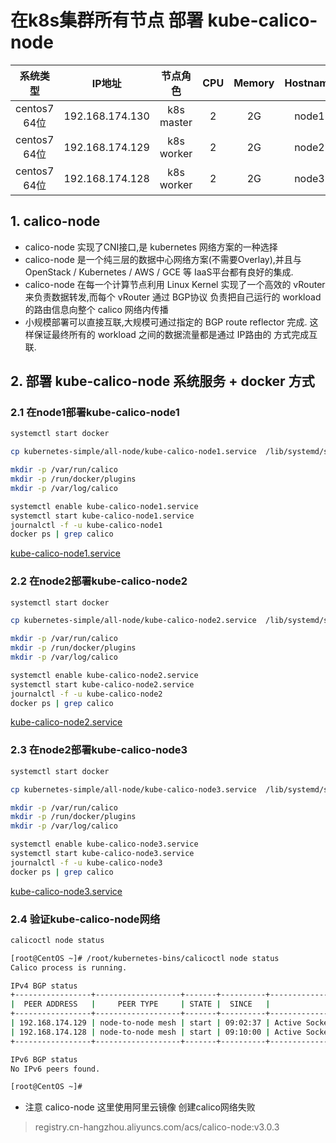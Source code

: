 # 在k8s集群所有节点 部署 kube-calico-node

| 系统类型 | IP地址 | 节点角色 | CPU | Memory | Hostname |
| :------: | :--------: | :-------: | :-----: | :---------: | :-----: |
| centos7 64位 | 192.168.174.130 | k8s master |   2    | 2G | node1 |
| centos7 64位 | 192.168.174.129 | k8s worker |   2    | 2G | node2 |
| centos7 64位 | 192.168.174.128 | k8s worker |   2    | 2G | node3 |

## 1. calico-node
- calico-node 实现了CNI接口,是 kubernetes 网络方案的一种选择
- calico-node 是一个纯三层的数据中心网络方案(不需要Overlay),并且与 OpenStack / Kubernetes / AWS / GCE 等 IaaS平台都有良好的集成. 
- calico-node 在每一个计算节点利用 Linux Kernel 实现了一个高效的 vRouter 来负责数据转发,而每个 vRouter 通过 BGP协议 负责把自己运行的 workload 的路由信息向整个 calico 网络内传播
- 小规模部署可以直接互联,大规模可通过指定的 BGP route reflector 完成. 这样保证最终所有的 workload 之间的数据流量都是通过 IP路由的 方式完成互联.

## 2. 部署 kube-calico-node 系统服务 + docker 方式

### 2.1 在node1部署kube-calico-node1
```bash
systemctl start docker

cp kubernetes-simple/all-node/kube-calico-node1.service  /lib/systemd/system

mkdir -p /var/run/calico
mkdir -p /run/docker/plugins
mkdir -p /var/log/calico

systemctl enable kube-calico-node1.service
systemctl start kube-calico-node1.service
journalctl -f -u kube-calico-node1
docker ps | grep calico
```
[kube-calico-node1.service][1]

### 2.2 在node2部署kube-calico-node2
```bash
systemctl start docker

cp kubernetes-simple/all-node/kube-calico-node2.service  /lib/systemd/system

mkdir -p /var/run/calico
mkdir -p /run/docker/plugins
mkdir -p /var/log/calico

systemctl enable kube-calico-node2.service
systemctl start kube-calico-node2.service
journalctl -f -u kube-calico-node2
docker ps | grep calico
```
[kube-calico-node2.service][2]

### 2.3 在node2部署kube-calico-node3
```bash
systemctl start docker

cp kubernetes-simple/all-node/kube-calico-node3.service  /lib/systemd/system

mkdir -p /var/run/calico
mkdir -p /run/docker/plugins
mkdir -p /var/log/calico

systemctl enable kube-calico-node3.service
systemctl start kube-calico-node3.service
journalctl -f -u kube-calico-node3
docker ps | grep calico
```
[kube-calico-node3.service][3]

### 2.4 验证kube-calico-node网络
```bash
calicoctl node status

[root@CentOS ~]# /root/kubernetes-bins/calicoctl node status 
Calico process is running.

IPv4 BGP status
+-----------------+-------------------+-------+----------+-------------------------------------------+
|  PEER ADDRESS   |     PEER TYPE     | STATE |  SINCE   |                    INFO                   |
+-----------------+-------------------+-------+----------+-------------------------------------------+
| 192.168.174.129 | node-to-node mesh | start | 09:02:37 | Active Socket: Host is unreachable        |
| 192.168.174.128 | node-to-node mesh | start | 09:10:00 | Active Socket: Host is unreachable        |
+-----------------+-------------------+-------+----------+-------------------------------------------+

IPv6 BGP status
No IPv6 peers found.

[root@CentOS ~]#
```

- 注意 calico-node 这里使用阿里云镜像 创建calico网络失败  
> registry.cn-hangzhou.aliyuncs.com/acs/calico-node:v3.0.3


[1]: https://github.com/solozyx/k8s-cluster/tree/master/kubernetes-simple/all-node/kube-calico-node1.service
[2]: https://github.com/solozyx/k8s-cluster/tree/master/kubernetes-simple/all-node/kube-calico-node2.service
[3]: https://github.com/solozyx/k8s-cluster/tree/master/kubernetes-simple/all-node/kube-calico-node3.service
